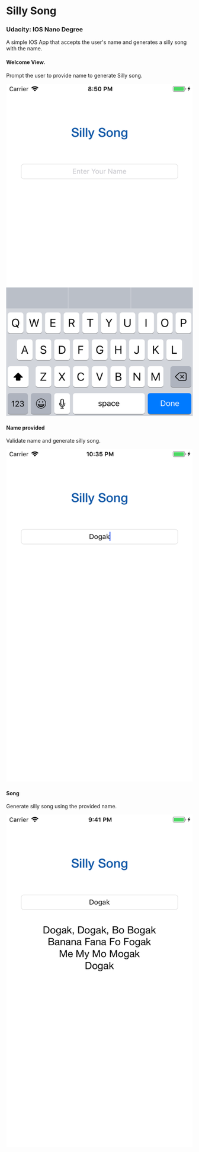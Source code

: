 # Silly Song
### Udacity: IOS Nano Degree

A simple IOS App that accepts the user's name and generates a silly song with the name.

#### Welcome View.
Prompt the user to provide name to generate Silly song.

![Welcome](images/Sillysong-welcome.png)

#### Name provided
Validate name and generate silly song.

![Input](images/Sillysong-input.png)

#### Song
Generate silly song using the provided name.

![Output](images/Sillysong-output.png)